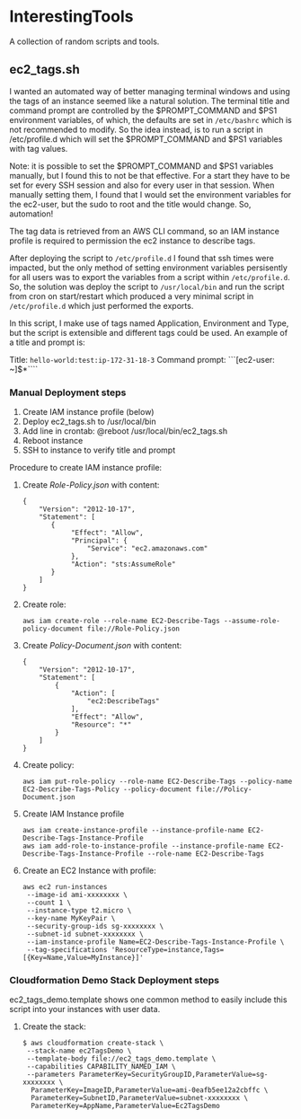 # InterestingTools
A collection of random scripts and tools.

## ec2_tags.sh
I wanted an automated way of better managing terminal windows and using the tags of an instance seemed like a natural solution.  The terminal title and command prompt are controlled by the $PROMPT_COMMAND and $PS1 environment variables, of which, the defaults are set in ```/etc/bashrc``` which is not recommended to modify.  So the idea instead, is to run a script in /etc/profile.d which will set the $PROMPT_COMMAND and $PS1 variables with tag values.

Note: it is possible to set the $PROMPT_COMMAND and $PS1 variables manually, but I found this to not be that effective.  For a start they have to be set for every SSH session and also for every user in that session. When manually setting them, I found that I would set the environment variables for the ec2-user, but the sudo to root and the title would change. So, automation!

The tag data is retrieved from an AWS CLI command, so an IAM instance profile is required to permission the ec2 instance to describe tags.

After deploying the script to ```/etc/profile.d``` I found that ssh times were impacted, but the only method of setting environment variables persisently for all users was to export the variables from a script within ```/etc/profile.d```.  So, the solution was deploy the script to ```/usr/local/bin``` and run the script from cron on start/restart which produced a very minimal script in ```/etc/profile.d``` which just performed the exports.

In this script, I make use of tags named Application, Environment and Type, but the script is extensible and different tags could be used. An example of a title and prompt is:

Title: ```hello-world:test:ip-172-31-18-3```
Command prompt: ```[ec2-user: ~]$*````

### Manual Deployment steps
1. Create IAM instance profile (below)
1. Deploy ec2_tags.sh to /usr/local/bin
1. Add line in crontab: @reboot /usr/local/bin/ec2_tags.sh
1. Reboot instance
1. SSH to instance to verify title and prompt

Procedure to create IAM instance profile:

1. Create *Role-Policy.json* with content:
      ```
      {
          "Version": "2012-10-17",
          "Statement": [
             {
                  "Effect": "Allow",
                  "Principal": {
                      "Service": "ec2.amazonaws.com"
                  },
                  "Action": "sts:AssumeRole"
             }
          ]
      }
      ```
1. Create role:
      ```
      aws iam create-role --role-name EC2-Describe-Tags --assume-role-policy-document file://Role-Policy.json
      ```
1. Create *Policy-Document.json* with content:
      ```
      {
          "Version": "2012-10-17",
          "Statement": [
              {
                  "Action": [
                      "ec2:DescribeTags"
                  ],
                  "Effect": "Allow",
                  "Resource": "*"
              }
          ]
      }
      ```
1. Create policy:
      ```
      aws iam put-role-policy --role-name EC2-Describe-Tags --policy-name EC2-Describe-Tags-Policy --policy-document file://Policy-Document.json
      ```
1. Create IAM Instance profile
      ```
      aws iam create-instance-profile --instance-profile-name EC2-Describe-Tags-Instance-Profile
      aws iam add-role-to-instance-profile --instance-profile-name EC2-Describe-Tags-Instance-Profile --role-name EC2-Describe-Tags
      ```
1. Create an EC2 Instance with profile:
      ```
      aws ec2 run-instances
       --image-id ami-xxxxxxxx \
       --count 1 \
       --instance-type t2.micro \
       --key-name MyKeyPair \
       --security-group-ids sg-xxxxxxxx \
       --subnet-id subnet-xxxxxxxx \
       --iam-instance-profile Name=EC2-Describe-Tags-Instance-Profile \
       --tag-specifications 'ResourceType=instance,Tags=[{Key=Name,Value=MyInstance}]'
      ```

### Cloudformation Demo Stack Deployment steps
ec2_tags_demo.template shows one common method to easily include this script into your instances with user data.

1. Create the stack:
      ```
      $ aws cloudformation create-stack \
       --stack-name ec2TagsDemo \
       --template-body file://ec2_tags_demo.template \
       --capabilities CAPABILITY_NAMED_IAM \
       --parameters ParameterKey=SecurityGroupID,ParameterValue=sg-xxxxxxxx \
        ParameterKey=ImageID,ParameterValue=ami-0eafb5ee12a2cbffc \
        ParameterKey=SubnetID,ParameterValue=subnet-xxxxxxxx \
        ParameterKey=AppName,ParameterValue=Ec2TagsDemo
      ```
